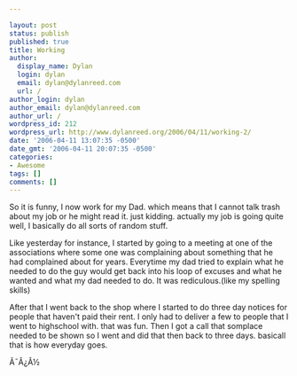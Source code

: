 ```yaml
---

layout: post
status: publish
published: true
title: Working
author:
  display_name: Dylan
  login: dylan
  email: dylan@dylanreed.com
  url: /
author_login: dylan
author_email: dylan@dylanreed.com
author_url: /
wordpress_id: 212
wordpress_url: http://www.dylanreed.org/2006/04/11/working-2/
date: '2006-04-11 13:07:35 -0500'
date_gmt: '2006-04-11 20:07:35 -0500'
categories:
- Awesome
tags: []
comments: []
---
```


So it is funny, I now work for my Dad. which means that I cannot talk trash about my job or he might read it. just kidding. actually my job is going quite well, I basically do all sorts of random stuff.

Like yesterday for instance, I started by going to a meeting at one of the associations where some one was complaining about something that he had complained about for years. Everytime my dad tried to explain what he needed to do the guy would get back into his loop of excuses and what he wanted and what my dad needed to do. It was rediculous.(like my spelling skills)

After that I went back to the shop where I started to do three day notices for people that haven't paid their rent. I only had to deliver a few to people that I went to highschool with. that was fun. Then I got a call that somplace needed to be shown so I went and did that then back to three days. basicall that is how everyday goes.

Ã¯Â¿Â½
